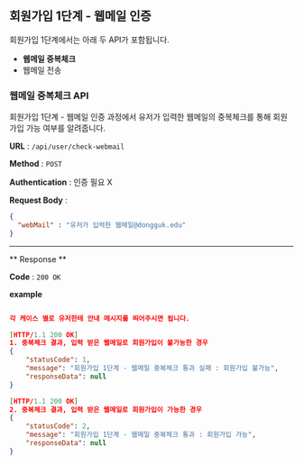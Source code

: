 ## 회원가입 1단계 - 웹메일 인증 

회원가입 1단계에서는 아래 두 API가 포함됩니다.

- **웹메일 중복체크** 
- 웹메일 전송 



### 웹메일 중복체크  API  

회원가입 1단계 - 웹메일 인증 과정에서 유저가 입력한 웹메일의 중복체크를 통해 회원가입 가능 여부를 알려줍니다. 

**URL** : `/api/user/check-webmail` 

**Method** : `POST`

**Authentication** : 인증 필요 X 

**Request Body** : 

```json
{
  "webMail" : "유저가 입력한 웹메일@dongguk.edu"
}
```

___

** Response **

**Code** : `200 OK`

**example**

```json

각 케이스 별로 유저한테 안내 메시지를 띄어주시면 됩니다.

[HTTP/1.1 200 OK]
1. 중복체크 결과, 입력 받은 웹메일로 회원가입이 불가능한 경우
{
    "statusCode": 1,
    "message": "회원가입 1단계 - 웹메일 중복체크 통과 실패 : 회원가입 불가능",
    "responseData": null
}

[HTTP/1.1 200 OK]
2. 중복체크 결과, 입력 받은 웹메일로 회원가입이 가능한 경우
{
    "statusCode": 2,
    "message": "회원가입 1단계 - 웹메일 중복체크 통과 : 회원가입 가능",
    "responseData": null
}
```

